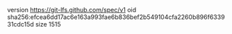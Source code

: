 version https://git-lfs.github.com/spec/v1
oid sha256:efcea6dd17ac6e163a993fae6b836bef2b549104cfa2260b896f633931cdc15d
size 1515
